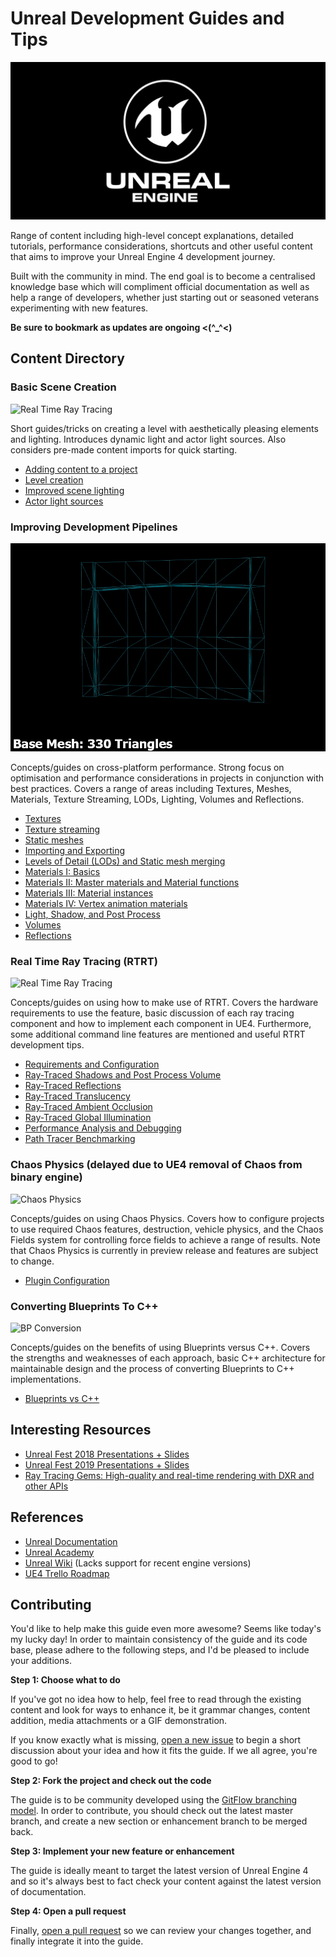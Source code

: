 # Unreal Development Guides and Tips

![Real Time Ray Tracing](static/images/ue4_logo.png)

Range of content including high-level concept explanations, detailed tutorials, performance considerations, shortcuts and other useful content that aims to improve your Unreal Engine 4 development journey.

Built with the community in mind. The end goal is to become a centralised knowledge base which will compliment official documentation as well as help a range of developers, whether just starting out or seasoned veterans experimenting with new features.

**Be sure to bookmark as updates are ongoing <(^_^<)**

## Content Directory

### Basic Scene Creation

![Real Time Ray Tracing](static/images/basics.gif)

Short guides/tricks on creating a level with aesthetically pleasing elements and lighting. Introduces dynamic light and actor light sources. Also considers pre-made content imports for quick starting.

*  [Adding content to a project](Content/Basics/AddingContentToAProject.md)
*  [Level creation](Content/Basics/LevelCreation.md)
*  [Improved scene lighting](Content/Basics/ImprovedSceneLighting.md)
*  [Actor light sources](Content/Basics/ActorLightSources.md)

### Improving Development Pipelines

![Real Time Ray Tracing](static/images/LOD.gif)

Concepts/guides on cross-platform performance. Strong focus on optimisation and performance considerations in projects in conjunction with best practices. Covers a range of areas including Textures, Meshes, Materials, Texture Streaming, LODs, Lighting, Volumes and Reflections.

*  [Textures](Content/DevPipelines/Textures.md)
*  [Texture streaming](Content/DevPipelines/TextureStreaming.md)
*  [Static meshes](Content/DevPipelines/StaticMeshes.md)
*  [Importing and Exporting](Content/DevPipelines/ImportingAndExporting.md)
*  [Levels of Detail (LODs) and Static mesh merging](Content/DevPipelines/LODsAndMeshMerge.md)
*  [Materials I: Basics](Content/DevPipelines/MaterialsI.md)
*  [Materials II: Master materials and Material functions](Content/DevPipelines/MaterialsII.md)
*  [Materials III: Material instances](Content/DevPipelines/MaterialsIII.md)
*  [Materials IV: Vertex animation materials](Content/DevPipelines/MaterialsIV.md)
*  [Light, Shadow, and Post Process](Content/DevPipelines/LightShadowPostProcess.md)
*  [Volumes](Content/DevPipelines/Volumes.md)
*  [Reflections](Content/DevPipelines/Reflections.md)

### Real Time Ray Tracing (RTRT)

![Real Time Ray Tracing](static/images/star_wars.gif)

Concepts/guides on using how to make use of RTRT. Covers the hardware requirements to use the feature, basic discussion of each ray tracing component and how to implement each component in UE4. Furthermore, some additional command line features are mentioned and useful RTRT development tips.

* [Requirements and Configuration](Content/RTRT/RequirementsConfig.md)
* [Ray-Traced Shadows and Post Process Volume](Content/RTRT/ShadowsPostProcess.md)
* [Ray-Traced Reflections](Content/RTRT/Reflections.md)
* [Ray-Traced Translucency](Content/RTRT/Translucency.md)
* [Ray-Traced Ambient Occlusion](Content/RTRT/AmbientOcclusion.md)
* [Ray-Traced Global Illumination](Content/RTRT/GlobalIllumination.md)
* [Performance Analysis and Debugging](Content/RTRT/PerformanceDebug.md)
* [Path Tracer Benchmarking](Content/RTRT/PathTracer.md)

### Chaos Physics (delayed due to UE4 removal of Chaos from binary engine)

![Chaos Physics](static/images/chaos_destruction.gif)

Concepts/guides on using Chaos Physics. Covers how to configure projects to use required Chaos features, destruction, vehicle physics, and the Chaos Fields system for controlling force fields to achieve a range of results. Note that Chaos Physics is currently in preview release and features are subject to change.

* [Plugin Configuration](Content/Chaos/PluginConfig.md)

### Converting Blueprints To C++

![BP Conversion](static/images/coding_fire.gif)

Concepts/guides on the benefits of using Blueprints versus C++. Covers the strengths and weaknesses of each approach, basic C++ architecture for maintainable design and the process of converting Blueprints to C++ implementations.

* [Blueprints vs C++]()

## Interesting Resources

* [Unreal Fest 2018 Presentations + Slides](https://www.unrealengine.com/en-US/events/unreal-fest-europe-2018)
* [Unreal Fest 2019 Presentations + Slides](https://www.unrealengine.com/en-US/events/unreal-fest-europe-2019)
* [Ray Tracing Gems: High-quality and real-time rendering with DXR and other APIs](http://www.realtimerendering.com/raytracinggems/unofficial_RayTracingGems_v1.6.pdf)

## References
* [Unreal Documentation](https://docs.unrealengine.com/)
* [Unreal Academy](https://academy.unrealengine.com/)
* [Unreal Wiki](https://ue4community.wiki/) (Lacks support for recent engine versions)
* [UE4 Trello Roadmap](https://trello.com/b/TTAVI7Ny/ue4-roadmap)

## Contributing

You'd like to help make this guide even more awesome? Seems like today's my lucky day! In order to maintain consistency of the guide and its code base, please adhere to the following steps, and I'd be pleased to include your additions.

**Step 1: Choose what to do**

If you've got no idea how to help, feel free to read through the existing content and look for ways to enhance it, be it grammar changes, content addition, media attachments or a GIF demonstration.

If you know exactly what is missing, [open a new issue](https://github.com/JaredP94/Unreal-Development-Guides-and-Tips/issues/new) to begin a short discussion about your idea and how it fits the guide. If we all agree, you're good to go!

**Step 2: Fork the project and check out the code**

The guide is to be community developed using the [GitFlow branching model](http://nvie.com/posts/a-successful-git-branching-model/). In order to contribute, you should check out the latest master branch, and create a new section or enhancement branch to be merged back.

**Step 3: Implement your new feature or enhancement**

The guide is ideally meant to target the latest version of Unreal Engine 4 and so it's always best to fact check your content against the latest version of documentation.

**Step 4: Open a pull request**

Finally, [open a pull request](https://help.github.com/articles/creating-a-pull-request/) so we can review your changes together, and finally integrate it into the guide.
